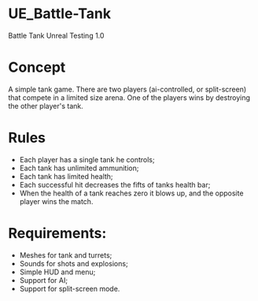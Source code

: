 # UE_Battle-Tank
Battle Tank Unreal Testing 1.0

# Concept
A simple tank game. There are two players (ai-controlled, or split-screen) that compete in a limited size arena. One of the players wins by destroying the other player's tank.

# Rules
* Each player has a single tank he controls;
* Each tank has unlimited ammunition;
* Each tank has limited health;
* Each successful hit decreases the fifts of tanks health bar;
* When the health of a tank reaches zero it blows up, and the opposite player wins the match.

# Requirements:
* Meshes for tank and turrets;
* Sounds for shots and explosions;
* Simple HUD and menu;
* Support for AI;
* Support for split-screen mode.
